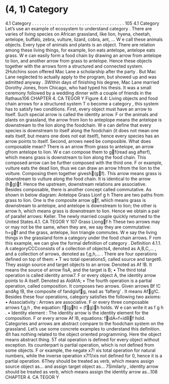 # (4, 1) Category

4.1 Category . . . . . . . . . . . . . . . . . . . . . . . . . . . . . . . . . . . . . 105
4.1 Category
Let’s use an example of ecosystem to understand category . There are varies of living
species on African grassland, like lion, hyena, cheetah, antelope, buffalo, zebra, vulture,
lizard, cobra, ant, ... W e call these animals objects. Every type of animals and plants is
an object. There are relation among these living things, for example, lion eats antelope,
antelope eats grass. W e can easily form a food chain by drawing an arrow from antelope
to lion, and another arrow from grass to antelope. Hence these objects together with the
arrows form a structured and connected system.
2Hutchins soon offered Mac Lane a scholarship after the party . But Mac Lane neglected to actually
apply to the program, but showed up and was admitted anyway .
3Within days of finishing his degree, Mac Lane married Dorothy Jones, from Chicago, who had typed
his thesis. It was a small ceremony followed by a wedding dinner with a couple of friends in the Rathaus106 CHAPTER 4. CA TEGOR Y
Figure 4.4: Living objects and food chain arrows for a structured system
T o become a category , this system has to satisfy two conditions. First, every object
must have an arrow to itself. Such special arrow is called the identity arrow. F or the
animals and plants on grassland, the arrow from lion to anteplope means the antelope
is downstream to the lion along the foodchain. W e can define that every species is
downstream to itself along the foodchain (it does not mean one eats itself, but means
one does not eat itself), hence every species has an arrow points to itself. Second, arrows
need be composible. What does composable mean? There is an arrow ffrom grass to
antelope, an arrow gfrom antelope to lion. W e can compose them to gf(read asg
afterf), which means grass is downstream to lion along the food chain. This composed
arrow can be further composed with the third one. F or example, vulture eats the dead
lion, thus we can draw an arrow hfrom the lion to the volture. Composing them together
givesh(gf). This arrow means grass is downstream to vulture along the food chain.
It is identical to the arrow (hg)f. Hence the upstream, downstream relations are
associative.
Besides composable, there is another concept called commutative. As shown in below
diagram:
Antelope
Grass Lionf g
h
There are two paths from grass to lion. One is the composite arrow gf, which means
grass is downstream to antelope, and antelope is downstream to lion; the other is arrow
h, which means grass is downstream to lion. Hence we obtain a pair of parallel arrows:
Keller. The newly married couple quickly returned to the United States.4.1. CA TEGOR Y 107
Grass Liongf
h
These two arrows may or may not be the same, when they are, we say they are
commutative:
h=gf
and the grass, antelope, lion triangle commutes. W e say the living things in the
grassland form a category under the food chain arrows. F rom this example, we can give
the formal definition of category .
Definition 4.1.1. A categoryCCCconsists of a collection of objects4, denoted as A,B,C,... ,
and a collection of arrows, denoted as f,g,h,... . There are four operations defined on top
of them:
• T wo total operations5, called source and target6. They assign source and target
objects to an arrow. Denoted as Af   !B. It means the source of arrow fisA, and
the target is B;
• The third total operation is called identity arrow7. F or every object A, the identity
arrow points to A itself. Denoted as AidA   !A;
• The fourth operation is a partial operation, called composition. It composes two
arrows. Given arrows Bf   !C andAg   !B, the composite of fandgisfg, read
as ‘fafterg’ . It means Afg    !C.
Besides these four operations, category satisfies the following two axioms:
• Associativity : Arrows are associative. F or every three composable arrows f,g,h ,
the equation:
f(gh) = (fg)h
holds. W e can write it as f g h .
• Identity element : The identity arrow is the identity element for the composition.
F or every arrow Af   !B, equations:
fidA=f=idBf
hold.
Categories and arrows are abstract compare to the foodchain system on the grassland.
Let’s use some concrete examples to understand this definition.
4It has nothing related to the object oriented programming. Here the object means abstract thing.
5T otal operation is defined for every object without exception. Its counterpart is partial operation,
which is not defined from some objects. F or example, the negate x7!  xis total operation for natural
numbers, while the inverse operation x7!1/xis not defined for 0, hence it is a partial operation.
6They should be treated as verb, which means assign source object as... and assign target object as...
7Similarly , identity arrow should be treated as verb, which means assign the identity arrow as...108 CHAPTER 4. CA TEGOR Y

